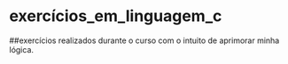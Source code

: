 # exercícios_em_linguagem_c
 
 ##exercícios realizados durante o curso com o intuito de aprimorar minha lógica.

